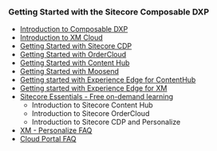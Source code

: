 ### Getting Started with the Sitecore Composable DXP

- [Introduction to Composable DXP](/learn/getting-started/introduction-to-composable-dxp)
- [Introduction to XM Cloud](/learn/getting-started/xm-cloud-introduction)
- [Getting Started with Sitecore CDP](https://doc.sitecore.com/cdp/en/users/sitecore-customer-data-platform/introduction-to-sitecore-cdp.html)
- [Getting Started with OrderCloud](https://ordercloud.io/learn/getting-started/welcome-to-ordercloud)
- [Getting Started with Content Hub](https://docs.stylelabs.com/contenthub/4.0.x/content/user-documentation/get-started/get-started.html)
- [Getting Started with Moosend](https://help.moosend.com/hc/en-us/articles/208076445-How-do-I-get-started-with-my-Moosend-account-)
- [Getting started with Experience Edge for ContentHub](https://docs.stylelabs.com/content/4.0.x/user-documentation/experience-edge/content-delivery/quickstart-guide.html)
- [Getting started with Experience Edge for XM](https://doc.sitecore.com/en/developers/hd/200/sitecore-headless-development/sitecore-experience-edge-for-xm.html)
- [Sitecore Essentials - Free on-demand learning](https://learning.sitecore.com/pathway/sitecore-essentials) 
    - Introduction to Sitecore Content Hub 
    - Introduction to Sitecore OrderCloud
    - Introduction to Sitecore CDP and Personalize
- [XM - Personalize FAQ](/learn/faq/xm-personalize)
- [Cloud Portal FAQ](/learn/faq/cloud-portal)
